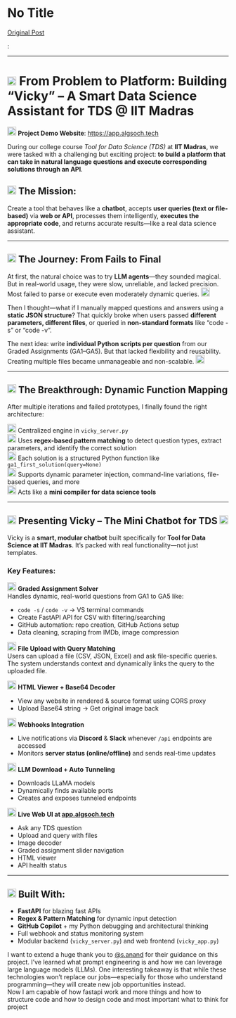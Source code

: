 # No Title

[Original Post](https://discourse.onlinedegree.iitm.ac.in/t/169029/341)

<p>:</p>
<hr>
<h1><a name="p-615157-from-problem-to-platform-building-vicky-a-smart-data-science-assistant-for-tds-iit-madras-1" class="anchor" href="#p-615157-from-problem-to-platform-building-vicky-a-smart-data-science-assistant-for-tds-iit-madras-1"></a><img src="https://emoji.discourse-cdn.com/google/graduation_cap.png?v=14" title=":graduation_cap:" class="emoji" alt=":graduation_cap:" loading="lazy" width="20" height="20"> From Problem to Platform: Building “Vicky” – A Smart Data Science Assistant for TDS @ IIT Madras</h1>
<p><img src="https://emoji.discourse-cdn.com/google/rocket.png?v=14" title=":rocket:" class="emoji" alt=":rocket:" loading="lazy" width="20" height="20"> <strong>Project Demo Website</strong>: <a href="https://app.algsoch.tech" rel="noopener nofollow ugc">https://app.algsoch.tech</a></p>
<p>During our college course <em>Tool for Data Science (TDS)</em> at <strong>IIT Madras</strong>, we were tasked with a challenging but exciting project: <strong>to build a platform that can take in natural language questions and execute corresponding solutions through an API</strong>.</p>
<h2><a name="p-615157-the-mission-2" class="anchor" href="#p-615157-the-mission-2"></a><img src="https://emoji.discourse-cdn.com/google/brain.png?v=14" title=":brain:" class="emoji" alt=":brain:" loading="lazy" width="20" height="20"> The Mission:</h2>
<p>Create a tool that behaves like a <strong>chatbot</strong>, accepts <strong>user queries (text or file-based)</strong> via <strong>web or API</strong>, processes them intelligently, <strong>executes the appropriate code</strong>, and returns accurate results—like a real data science assistant.</p>
<hr>
<h2><a name="p-615157-the-journey-from-fails-to-final-3" class="anchor" href="#p-615157-the-journey-from-fails-to-final-3"></a><img src="https://emoji.discourse-cdn.com/google/counterclockwise_arrows_button.png?v=14" title=":counterclockwise_arrows_button:" class="emoji" alt=":counterclockwise_arrows_button:" loading="lazy" width="20" height="20"> The Journey: From Fails to Final</h2>
<p>At first, the natural choice was to try <strong>LLM agents</strong>—they sounded magical. But in real-world usage, they were slow, unreliable, and lacked precision. Most failed to parse or execute even moderately dynamic queries. <img src="https://emoji.discourse-cdn.com/google/cross_mark.png?v=14" title=":cross_mark:" class="emoji" alt=":cross_mark:" loading="lazy" width="20" height="20"></p>
<p>Then I thought—what if I manually mapped questions and answers using a <strong>static JSON structure</strong>? That quickly broke when users passed <strong>different parameters, different files</strong>, or queried in <strong>non-standard formats</strong> like “code -s” or “code -v”.</p>
<p>The next idea: write <strong>individual Python scripts per question</strong> from our Graded Assignments (GA1–GA5). But that lacked flexibility and reusability. Creating multiple files became unmanageable and non-scalable. <img src="https://emoji.discourse-cdn.com/google/cross_mark.png?v=14" title=":cross_mark:" class="emoji" alt=":cross_mark:" loading="lazy" width="20" height="20"></p>
<hr>
<h2><a name="p-615157-the-breakthrough-dynamic-function-mapping-4" class="anchor" href="#p-615157-the-breakthrough-dynamic-function-mapping-4"></a><img src="https://emoji.discourse-cdn.com/google/wrench.png?v=14" title=":wrench:" class="emoji" alt=":wrench:" loading="lazy" width="20" height="20"> The Breakthrough: Dynamic Function Mapping</h2>
<p>After multiple iterations and failed prototypes, I finally found the right architecture:</p>
<p><img src="https://emoji.discourse-cdn.com/google/white_check_mark.png?v=14" title=":white_check_mark:" class="emoji" alt=":white_check_mark:" loading="lazy" width="20" height="20"> Centralized engine in <code>vicky_server.py</code><br>
<img src="https://emoji.discourse-cdn.com/google/white_check_mark.png?v=14" title=":white_check_mark:" class="emoji" alt=":white_check_mark:" loading="lazy" width="20" height="20"> Uses <strong>regex-based pattern matching</strong> to detect question types, extract parameters, and identify the correct solution<br>
<img src="https://emoji.discourse-cdn.com/google/white_check_mark.png?v=14" title=":white_check_mark:" class="emoji" alt=":white_check_mark:" loading="lazy" width="20" height="20"> Each solution is a structured Python function like <code>ga1_first_solution(query=None)</code><br>
<img src="https://emoji.discourse-cdn.com/google/white_check_mark.png?v=14" title=":white_check_mark:" class="emoji" alt=":white_check_mark:" loading="lazy" width="20" height="20"> Supports dynamic parameter injection, command-line variations, file-based queries, and more<br>
<img src="https://emoji.discourse-cdn.com/google/white_check_mark.png?v=14" title=":white_check_mark:" class="emoji" alt=":white_check_mark:" loading="lazy" width="20" height="20"> Acts like a <strong>mini compiler for data science tools</strong></p>
<hr>
<h2><a name="p-615157-presenting-vicky-the-mini-chatbot-for-tds-5" class="anchor" href="#p-615157-presenting-vicky-the-mini-chatbot-for-tds-5"></a><img src="https://emoji.discourse-cdn.com/google/globe_with_meridians.png?v=14" title=":globe_with_meridians:" class="emoji" alt=":globe_with_meridians:" loading="lazy" width="20" height="20"> Presenting Vicky – The Mini Chatbot for TDS <img src="https://emoji.discourse-cdn.com/google/fire.png?v=14" title=":fire:" class="emoji" alt=":fire:" loading="lazy" width="20" height="20"></h2>
<p>Vicky is a <strong>smart, modular chatbot</strong> built specifically for <strong>Tool for Data Science at IIT Madras</strong>. It’s packed with real functionality—not just templates.</p>
<h3><a name="p-615157-key-features-6" class="anchor" href="#p-615157-key-features-6"></a>Key Features:</h3>
<p><img src="https://emoji.discourse-cdn.com/google/brain.png?v=14" title=":brain:" class="emoji" alt=":brain:" loading="lazy" width="20" height="20"> <strong>Graded Assignment Solver</strong><br>
Handles dynamic, real-world questions from GA1 to GA5 like:</p>
<ul>
<li><code>code -s</code> / <code>code -v</code> → VS terminal commands</li>
<li>Create FastAPI API for CSV with filtering/searching</li>
<li>GitHub automation: repo creation, GitHub Actions setup</li>
<li>Data cleaning, scraping from IMDb, image compression</li>
</ul>
<p><img src="https://emoji.discourse-cdn.com/google/open_file_folder.png?v=14" title=":open_file_folder:" class="emoji" alt=":open_file_folder:" loading="lazy" width="20" height="20"> <strong>File Upload with Query Matching</strong><br>
Users can upload a file (CSV, JSON, Excel) and ask file-specific queries. The system understands context and dynamically links the query to the uploaded file.</p>
<p><img src="https://emoji.discourse-cdn.com/google/globe_showing_europe_africa.png?v=14" title=":globe_showing_europe_africa:" class="emoji" alt=":globe_showing_europe_africa:" loading="lazy" width="20" height="20"> <strong>HTML Viewer + Base64 Decoder</strong></p>
<ul>
<li>View any website in rendered &amp; source format using CORS proxy</li>
<li>Upload Base64 string → Get original image back</li>
</ul>
<p><img src="https://emoji.discourse-cdn.com/google/robot.png?v=14" title=":robot:" class="emoji" alt=":robot:" loading="lazy" width="20" height="20"> <strong>Webhooks Integration</strong></p>
<ul>
<li>Live notifications via <strong>Discord</strong> &amp; <strong>Slack</strong> whenever <code>/api</code> endpoints are accessed</li>
<li>Monitors <strong>server status (online/offline)</strong> and sends real-time updates</li>
</ul>
<p><img src="https://emoji.discourse-cdn.com/google/spouting_whale.png?v=14" title=":spouting_whale:" class="emoji" alt=":spouting_whale:" loading="lazy" width="20" height="20"> <strong>LLM Download + Auto Tunneling</strong></p>
<ul>
<li>Downloads LLaMA models</li>
<li>Dynamically finds available ports</li>
<li>Creates and exposes tunneled endpoints</li>
</ul>
<p><img src="https://emoji.discourse-cdn.com/google/chart_increasing.png?v=14" title=":chart_increasing:" class="emoji" alt=":chart_increasing:" loading="lazy" width="20" height="20"> <strong>Live Web UI at <a href="https://app.algsoch.tech" rel="noopener nofollow ugc">app.algsoch.tech</a></strong></p>
<ul>
<li>Ask any TDS question</li>
<li>Upload and query with files</li>
<li>Image decoder</li>
<li>Graded assignment slider navigation</li>
<li>HTML viewer</li>
<li>API health status</li>
</ul>
<hr>
<h2><a name="p-615157-built-with-7" class="anchor" href="#p-615157-built-with-7"></a><img src="https://emoji.discourse-cdn.com/google/man_technologist.png?v=14" title=":man_technologist:" class="emoji" alt=":man_technologist:" loading="lazy" width="20" height="20"> Built With:</h2>
<ul>
<li><strong>FastAPI</strong> for blazing fast APIs</li>
<li><strong>Regex &amp; Pattern Matching</strong> for dynamic input detection</li>
<li><strong>GitHub Copilot</strong> + my Python debugging and architectural thinking</li>
<li>Full webhook and status monitoring system</li>
<li>Modular backend (<code>vicky_server.py</code>) and web frontend (<code>vicky_app.py</code>)</li>
</ul>
<p>I want to extend a huge thank you to <a class="mention" href="/u/s.anand">@s.anand</a> for their guidance on this project. I’ve learned what prompt engineering is and how we can leverage large language models (LLMs). One interesting takeaway is that while these technologies won’t replace our jobs—especially for those who understand programming—they will create new job opportunities instead.<br>
Now I am capable of how fastapi work and more things and how to structure code and how to design code and most important what to think for project</p>